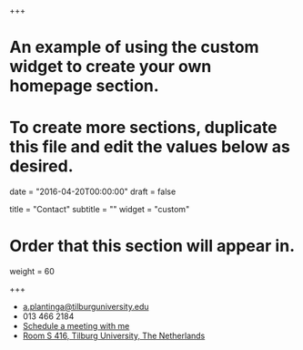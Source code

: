 +++
# An example of using the custom widget to create your own homepage section.
# To create more sections, duplicate this file and edit the values below as desired.

date = "2016-04-20T00:00:00"
draft = false

title = "Contact"
subtitle = ""
widget = "custom"

# Order that this section will appear in.
weight = 60

+++

<div class="col-xs-12 col-md-8">
    <ul class="fa-ul" itemscope="">
      <li>
        <i class="fa-li fa fa-envelope fa-2x" aria-hidden="true"></i>
        <span id="person-email" itemprop="email"><a href="mailto:a.plantinga@tilburguniversity.edu">a.plantinga@tilburguniversity.edu</a></span>
      </li>
      <li>
        <i class="fa-li fa fa-phone fa-2x" aria-hidden="true"></i>
        <span id="person-telephone" itemprop="telephone">013 466 2184</span>
      </li>
      <li>
        <i class="fa-li fa fa-clock-o fa-2x" aria-hidden="true"></i>
        <span id="person-meeting" itemprop="meeting"><a href="meeting">Schedule a meeting with me</a></span>
      </li>
      <li>
        <i class="fa-li fa fa-map-marker fa-2x" aria-hidden="true"></i>
        <span id="person-address" itemprop="address"><a href="https://goo.gl/maps/rLcos5srbDC2">Room S 416, Tilburg University, The Netherlands</a></span>
      </li>
    </ul>
  </div>
